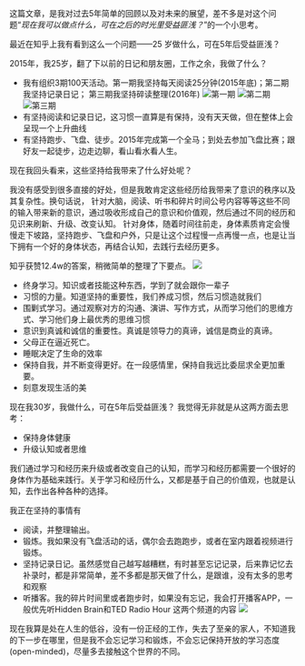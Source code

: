 

这篇文章，是我对过去5年简单的回顾以及对未来的展望，差不多是对这个问题“*现在我可以做点什么，可在之后的时光里受益匪浅？*”的一个小思考。

最近在知乎上我有看到这么一个问题——25 岁做什么，可在5年后受益匪浅？

2015年，我25岁，翻了下以前的日记和朋友圈，工作之余，我做了什么？
* 我有组织3期100天活动。第一期我坚持每天阅读25分钟(2015年底)；第二期我坚持记录日记； 第三期我坚持碎读整理(2016年)
![第一期](./_image/2020-05-18-12-39-49.png)
![第二期](./_image/2020-05-18-12-38-31.png)
![第三期](./_image/2020-05-18-12-37-41.png)
* 有坚持阅读和记录日记，这习惯一直算是有保持，没有天天做，但在整体上会呈现一个上升曲线
* 有坚持跑步、飞盘、徒步。2015年完成第一个全马；到处去参加飞盘比赛；跟好友一起徒步，边走边聊，看山看水看人生。

现在我回头看来，这些坚持给我带来了什么好处呢？

我没有感受到很多直接的好处，但是我敢肯定这些经历给我带来了意识的秩序以及其复杂性。换句话说，
针对大脑，阅读、听书和碎片时间公号内容等等这些不同的输入带来新的意识，通过吸收形成自己的意识和价值观，然后通过不同的经历和见识来刷新、升级、改变认知。
针对身体，随着时间往前走，身体素质肯定会慢慢走下坡路，坚持跑步、飞盘和户外，只是让这个过程慢一点再慢一点，也是让当下拥有一个好的身体状态，再结合认知，去践行去经历更多。

知乎获赞12.4w的答案，稍微简单的整理了下要点。
![](./_image/2020-05-18-12-48-23.png)
* 终身学习。知识或者技能这种东西，学到了就会跟你一辈子
* 习惯的力量。知道坚持的重要性，我们养成习惯，然后习惯造就我们
* 围剿式学习。通过观察对方的沟通、演讲、写作方式，从而学习他们的思维方式、学习他们身上最优秀的思维习惯
* 意识到真诚和诚信的重要性。真诚是领导力的真谛，诚信是商业的真谛。
* 父母正在逼近死亡。
* 睡眠决定了生命的效率
* 保持自我，并不断变得更好。在一段感情里，保持自我远比委屈求全更加重要。
* 刻意发现生活的美

现在我30岁，我做什么，可在5年后受益匪浅？
我觉得无非就是从这两方面去思考： 
* 保持身体健康
* 升级认知或者思维 

我们通过学习和经历来升级或者改变自己的认知，而学习和经历都需要一个很好的身体作为基础来践行。关于学习和经历什么，又都是基于自己的价值观，也就是认知，去作出各种各种的选择。

我正在坚持的事情有
* 阅读，并整理输出。
* 锻炼。我如果没有飞盘活动的话，偶尔会去跑跑步，或者在室内跟着视频进行锻炼。
* 坚持记录日记。虽然感觉自己越写越糟糕，有时甚至忘记记录，后来靠记忆去补录时，都是非常简单，差不多都是那天做了什么，是跟谁，没有太多的思考和观察
* 听播客。我的碎片时间里或者跑步时，如果没有忘记，我会打开播客APP，一般优先听Hidden Brain和TED Radio Hour 这两个频道的内容
![](./_image/2020-05-18-13-13-57.png)

现在我算是处在人生的低谷，没有一份正经的工作，失去了至亲的家人，不知道我的下一步在哪里，但是我不会忘记学习和锻炼，不会忘记保持开放的学习态度(open-minded)，尽量多去接触这个世界的不同。


